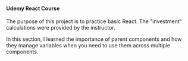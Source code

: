 #### Udemy React Course

The purpose of this project is to practice basic React. The "investment" calculations were provided by the instructor.

In this section, I learned the importance of parent components and how they manage variables when you need to use them across multiple components.

